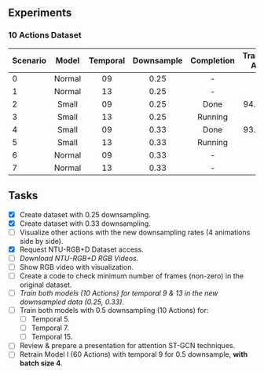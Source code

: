 ## Experiments

### 10 Actions Dataset

| **Scenario** | **Model** | **Temporal** | **Downsample** | **Completion** | Training Acc | Testing Acc |
| :------ | :------: | :------: | :------: | :------: | :------: | :------: |
| 0 | Normal | 09 | 0.25 | - | - | - |  
| 1 | Normal | 13 | 0.25 | - | - | - | 
| 2 | Small | 09 | 0.25 | Done | 94.02% | 93.27% |  
| 3 | Small | 13 | 0.25 | Running | - | - |  
| 4 | Small | 09 | 0.33 | Done | 93.88% | 93.50% |  
| 5 | Small | 13 | 0.33 | Running | - | - |  
| 6 | Normal | 09 | 0.33 | - | - | - |  
| 7 | Normal | 13 | 0.33 | - | - | - |  

## Tasks
- [x] Create dataset with 0.25 downsampling.
- [x] Create dataset with 0.33 downsampling.
- [ ] Visualize other actions with the new downsampling rates (4 animations side by side).
- [x] Request NTU-RGB+D Dataset access.
- [ ] *Download NTU-RGB+D RGB Videos.*
- [ ] Show RGB video with visualization.
- [ ] Create a code to check minimum number of frames (non-zero) in the original dataset.
- [ ] *Train both models (10 Actions) for temporal 9 & 13 in the new downsampled data (0.25, 0.33)*.
- [ ] Train both models with 0.5 downsampling (10 Actions) for:
  - [ ] Temporal 5.
  - [ ] Temporal 7.
  - [ ] Temporal 15.
- [ ] Review & prepare a presentation for attention ST-GCN techniques.
- [ ] Retrain Model I (60 Actions) with temporal 9 for 0.5 downsample, **with batch size 4**.
